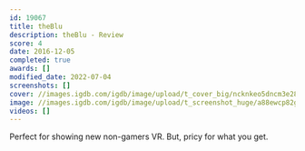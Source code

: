 ```yaml
---
id: 19067
title: theBlu
description: theBlu - Review
score: 4
date: 2016-12-05
completed: true
awards: []
modified_date: 2022-07-04
screenshots: []
cover: //images.igdb.com/igdb/image/upload/t_cover_big/ncknkeo5dncm3e28iqpl.jpg
image: //images.igdb.com/igdb/image/upload/t_screenshot_huge/a88ewcp82ggqmmdmrneb.jpg
videos: []
---
```

Perfect for showing new non-gamers VR. But, pricy for what you get.